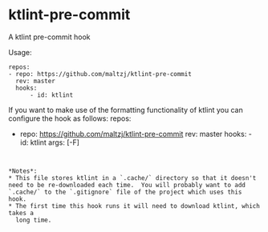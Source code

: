 # ktlint-pre-commit
A ktlint pre-commit hook

Usage:

```
repos:
- repo: https://github.com/maltzj/ktlint-pre-commit
  rev: master
  hooks:
      - id: ktlint
```

If you want to make use of the formatting functionality of ktlint you can configure
the hook as follows:
repos:
- repo: https://github.com/maltzj/ktlint-pre-commit
  rev: master
  hooks:
      - id: ktlint
        args: [-F]
```


*Notes*: 
* This file stores ktlint in a `.cache/` directory so that it doesn't need to be re-downloaded each time.  You will probably want to add `.cache/` to the `.gitignore` file of the project which uses this hook.
* The first time this hook runs it will need to download ktlint, which takes a
  long time.

